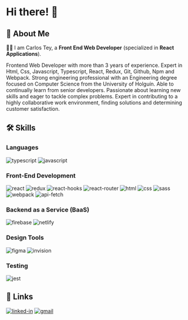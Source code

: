 # Hi there! 👋

## 🚀 About Me

👨‍💻 I am Carlos Tey, a **Front End Web Developer** (specialized in **React Applications**).

Frontend Web Developer with more than 3 years of experience. Expert in Html, Css, Javascript, Typescript, React, Redux, Git, Github, Npm and Webpack. Strong engineering professional with an Engineering degree focused on Computer Science from the University of Holguín. Able to continually learn from senior developers. Passionate about learning new skills and eager to tackle complex problems. Expert in contributing to a highly collaborative work environment, finding solutions and determining customer satisfaction.

## 🛠️ Skills

### Languages

![typescript](https://img.shields.io/badge/TypeScript-3178C6?style=for-the-badge&logo=typescript&logoColor=white)
![javascript](https://img.shields.io/badge/JavaScript-323330?style=for-the-badge&logo=javascript&logoColor=F7DF1E)

### Front-End Development

![react](https://img.shields.io/badge/React-20232A?style=for-the-badge&logo=react&logoColor=61DAFB)
![redux](https://img.shields.io/badge/Redux-593D88?style=for-the-badge&logo=redux&logoColor=white)
![react-hooks](https://img.shields.io/badge/React%20Hooks-c2185b?style=for-the-badge&logo=rxjs&logoColor=c2185b)
![react-router](https://img.shields.io/badge/React_Router-CA4245?style=for-the-badge&logo=react-router&logoColor=white)
![html](https://img.shields.io/badge/HTML5-E34F26?style=for-the-badge&logo=html5&logoColor=white)
![css](https://img.shields.io/badge/CSS3-1572B6?style=for-the-badge&logo=css3&logoColor=white)
![sass](https://img.shields.io/badge/SASS-CC6699?style=for-the-badge&logo=sass&logoColor=white)
![webpack](https://img.shields.io/badge/webpack-2b3a42?style=for-the-badge&logo=webpack&logoColor=lightblue)
![api-fetch](https://img.shields.io/badge/API-FETCH-563D7C?style=for-the-badge&logo=&logoColor=white&color=indigo)

### Backend as a Service (BaaS)

![firebase](https://img.shields.io/badge/Firebase-ffaa00?style=for-the-badge&logo=Firebase&logoColor=white)
![netlify](https://img.shields.io/badge/Netlify-00C7B7?style=for-the-badge&logo=netlify&logoColor=white)

### Design Tools

![figma](https://img.shields.io/badge/figma-000000?style=for-the-badge&logo=figma&logoColor=white)
![invision](https://img.shields.io/badge/invision-e0005a?style=for-the-badge&logo=invision&logoColor=white)

### Testing

![jest](https://img.shields.io/badge/Jest-C21325?style=for-the-badge&logo=jest&logoColor=white)


## 🔗 Links

[![linked-in](https://img.shields.io/badge/Linked_In-0077B5?style=for-the-badge&logo=LinkedIn&logoColor=white)](https://www.linkedin.com/in/cteyr/)
[![gmail](https://img.shields.io/badge/Gmail-D14836?style=for-the-badge&logo=Gmail&logoColor=white)](mailto:cteyr123@gmail.com)
